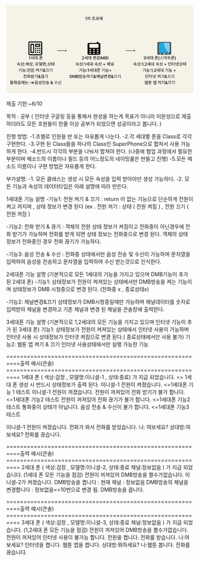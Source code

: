 
![이미지](./image_report.JPG)

제출 기한:~6/10

목적 : 공부 
( 인터넷 구글링 등을 통해서 완성을 하는게 목표가 아니라 미완성으로 제출하더라도 모든 조원들이 한줄 이상 공부가 되었으면 성공이라고 봅니다. )

진행 방법:
  -1.조별로 인원을 반 또는 자유롭게 나눈다.
  -2.각 세대별 폰을 Class로 각각 구현한다.
  -3.구현 된 Class들을 하나의 Class인 SuperPhone으로 합쳐서 사용 가능하게 한다.
  -4.반드시 각각의 부분을 나눠서 합쳐야 한다.
  (나중에 협업 과정에서 필요한 부분이며 메소드의 이름이나 필드 등의 어느정도의 네이밍룰은 만들고 진행)
  -5.모든 메소드 이름이나 구현 방법은 자유롭게 한다.
  
부가설명:
  -1. 모든 클래스는 생성 시 모든 속성을 입력 받아야만 생성 가능하다. 
  -2. 모든 기능과 속성의 데이터타입은 아래 설명에 따라 만든다.
  
  
  1세대폰 기능 설명
  -기능1: 전원 켜기 & 끄기 : return 이 없는 기능으로 단순하게 전원이 켜고 꺼지며 , 상태 정보가 변경 된다
        (ex . 전원 켜기 : 상태 ( 전원 켜짐 ) , 전원 끄기 ( 전원 꺼짐 )
        
  -기능2: 전화 받기 & 끊기 : 객체의 전원 상태 정보가 켜짐이고 전화중이 아닌경우에 전화 받기가 가능하며 전화를 받게 되면 상태 정보는 전화중으로 변경 된다.
                           객체의 상태 정보가 전화중인 경우 전화 끊기가 가능하다.
                           
  -기능3: 음성 전송 & 수신 : 전화중 상태에서만 음성 전송 및 수신이 가능하며 문자열을 입력하여 음성을 전송하고 문자열을 입력하여 수신 받는것으로 인식한다.
                           
   
   2세대폰 기능 설명
   (기본적으로 모든 1세대의 기능을 가지고 있으며 DMB기능이 추가 된 2세대 폰)
   -기능1: 상태정보가 전원이 켜져있는 상태에서만 DMB방송을 켜는 기능이며 상태정보가 DMB 시청중으로 변경 된다. (전화중 x , 종료상태x)
   
   -기능2: 채널변경&끄기 상태정보가 DMB시청중일때만 가능하며 채널데이터를 숫자로 입력받아 채널을 변경하고 기존 채널과 변경 된 채널을 콘솔창에 출력한다.
   
   3세대폰 기능 설명
   (기본적으로 1,2세대의 모든 기능을 가지고 있으며 인터넷 기능이 추가 된 3세대 폰)
   기능1: 상태정보가 전원이 켜져있는 상태에서 인터넷 사용이 가능하며 인터넷 사용 시 상태정보가 인터넷 켜짐으로 변경 된다.( 종료상태에서만 사용 불가)
   기능2: 웹툰 앱 켜기 & 끄기 인터넷 사용상태에서만 실행 가능한 기능
 
 
  ==========================================================출력 예시(콘솔) ==========================================================
 1세대 폰 ( 색상:검정 , 모델명:이니셜-1 , 상태:종료) 가 지급 되었습니다. <= 1세대 폰 생성 시 반드시 상태정보가 출력 된다.
 이니셜-1 전원이 켜졌습니다.                            <=1세대폰 기능 1 테스트
 이니셜-1 전원이 꺼졌습니다. 
 전원이 꺼져있어 전화 받기가 불가 합니다.               <=1세대폰 기능2 테스트
 전원이 꺼져있어 전화 끊기가 불가 합니다.               <=1세대폰 기능2 테스트
 통화중이 상태가 아닙니다. 음성 전송 & 수신이 불가 합니다.        <=1세대폰 기능3테스트
 
 이니셜-1 전원이 켜졌습니다.
 전화가 와서 전화를 받았습니다.
 나: 여보세요?
 상대방:여보세요?
 전화를 끊습니다.
 
 
   ==========================================================출력 예시(콘솔) ==========================================================
 2세대 폰 ( 색상:검정 , 모델명:이니셜-2, 상태:종료  채널:정보없음 ) 가 지급 되었습니다. (1세대 폰 모든 기능을 점검)
 전원이 꺼져있어 DMB방송을 켤수가없습니다. 
 이니셜-2가 켜졌습니다.
 DMB방송을 켭니다 : 현재 채널 : 정보없음 
 DMB방송의 채널을 변경합니다 : 정보없음=>10번으로 변경 됨.
 DMB방송을 끕니다.
 
 
   ==========================================================출력 예시(콘솔) ==========================================================
 3세대 폰 ( 색상:검정 , 모델명:이니셜-3, 상태:종료  채널:정보없음 ) 가 지급 되었습니다. (1,2세대 폰 모든 기능을 점검)
 전원이 꺼져있어 DMB방송을 켤수가없습니다. 
 전원이 꺼져있어 인터넷 사용이 불가능 합니다.
 전원을 켭니다.
 전화를 받습니다.
 나:여보세요?
 인터넷을 켭니다.
 웹툰 앱을 켭니다.
 상대방:뭐하세요?
 나:웹툰 봅니다.
 전화를 끊습니다.
 
 
 
 
 
 
 
 
 
 
 
 
 
  

